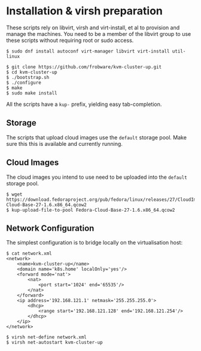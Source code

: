# Installation & virsh preparation

These scripts rely on libvirt, virsh and virt-install, et al to
provision and manage the machines. You need to be a member of the
libvirt group to use these scripts without requiring root or sudo
access.

	$ sudo dnf install autoconf virt-manager libvirt virt-install util-linux

	$ git clone https://github.com/frobware/kvm-cluster-up.git
	$ cd kvm-cluster-up
	$ ./bootstrap.sh
	$ ./configure
	$ make
	$ sudo make install

All the scripts have a `kup-` prefix, yielding easy tab-completion.

## Storage

The scripts that upload cloud images use the `default` storage pool.
Make sure this this is available and currently running.

## Cloud Images

The cloud images you intend to use need to be uploaded into the
`default` storage pool.

	$ wget https://download.fedoraproject.org/pub/fedora/linux/releases/27/CloudImages/x86_64/images/Fedora-Cloud-Base-27-1.6.x86_64.qcow2
	$ kup-upload-file-to-pool Fedora-Cloud-Base-27-1.6.x86_64.qcow2

## Network Configuration

The simplest configuration is to bridge locally on the virtualisation
host:

	$ cat network.xml
	<network>
		<name>kvm-cluster-up</name>
		<domain name='k8s.home' localOnly='yes'/>
		<forward mode='nat'>
			<nat>
				<port start='1024' end='65535'/>
			</nat>
		</forward>
		<ip address='192.168.121.1' netmask='255.255.255.0'>
			<dhcp>
				<range start='192.168.121.128' end='192.168.121.254'/>
			</dhcp>
		</ip>
	</network>

	$ virsh net-define network.xml
	$ virsh net-autostart kvm-cluster-up
